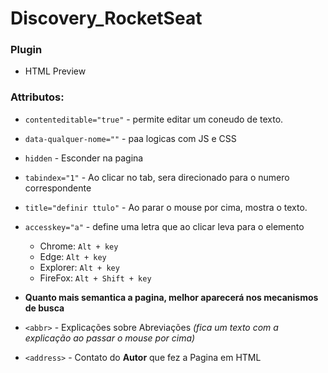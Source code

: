 # Discovery_RocketSeat

### Plugin 
* HTML Preview

### Attributos:
* `contenteditable="true"` - permite editar um coneudo de texto.
* `data-qualquer-nome=""` - paa logicas com JS e CSS
* `hidden` - Esconder na pagina
* `tabindex="1"` - Ao clicar no tab, sera direcionado para o numero correspondente
* `title="definir ttulo"` - Ao parar o mouse por cima, mostra o texto.
* `accesskey="a"` - define uma letra que ao clicar leva para o elemento
   * Chrome: `Alt + key`
   * Edge: `Alt + key`
   * Explorer: `Alt + key`
   * FireFox: `Alt + Shift + key`
   
* **Quanto mais semantica a pagina, melhor aparecerá nos mecanismos de busca**
* `<abbr>` - Explicações sobre Abreviações _(fica um texto com a explicação ao passar o mouse por cima)_
* `<address>` - Contato do **Autor** que fez a Pagina em HTML
